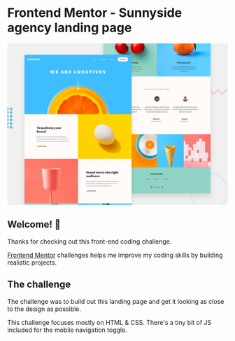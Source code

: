 # Frontend Mentor - Sunnyside agency landing page

![Design preview for the Sunnyside agency landing page coding challenge](./design/desktop-preview.jpg)

## Welcome! 👋

Thanks for checking out this front-end coding challenge.

[Frontend Mentor](https://www.frontendmentor.io) challenges helps me improve my coding skills by building realistic projects.

## The challenge

The challenge was to build out this landing page and get it looking as close to the design as possible.

This challenge focuses mostly on HTML & CSS. There's a tiny bit of JS included for the mobile navigation toggle.
